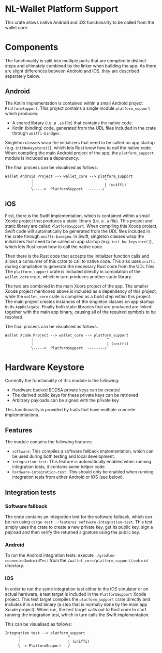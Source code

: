 NL-Wallet Platform Support
==========================

This crate allows native Android and iOS functionality to be called from the wallet core.

# Components

The functionality is split into multiple parts that are compiled in distinct steps and ultimately combined by the linker when building the app.
As there are slight differences between Android and iOS, they are described separately below.

## Android

The Kotlin implementation is contained within a small Android project `PlatformSupport`. This project contains a single module `platform_support` which produces:
* A shared library (i.e. a `.so` file) that contains the native code.
* Kotlin (binding) code, generated from the UDL files included in the crate through `uniffi-bindgen`.

Singleton classes wrap the initializers that need to be called on app startup (e.g. `initHwKeystore()`), which lets Rust know how to call the native code.
When compiling the main Android project of the app, the `platform_support` module is included as a dependency.

The final process can be visualised as follows:

```
Wallet Android Project --> wallet_core --> platform_support
            |                                 ^
            |                                 | (uniffi)
            \----->  PlatformSupport  -------/
```

## iOS

First, there is the Swift implementation, which is contained within a small Xcode project that produces a static library (i.e. a `.a` file).
This project and static library are called `PlatformSupport`.
When compiling this Xcode project, Swift code will automatically be generated from the UDL files included in the crate through `uniffi-bindgen`.
In Swift, singleton classes wrap the initializers that need to be called on app startup (e.g. `init_hw_keystore()`), which lets Rust know how to call the native code.

Then there is the Rust code that accepts the initializer function calls and allows a consumer of this crate to call to native code.
This also uses `uniffi` during compilation to generate the necessary Rust code from the UDL files.
The `platform_support` crate is included directly in compilation of the `wallet_core` crate, which in turn produces another static library.

The two are combined in the main Xcore project of the app.
The smaller Xcode project mentioned above is included as a dependency of this project, while the `wallet_core` crate is compiled as a build step within this project.
The main project creates instances of the singleton classes on app startup in its `AppDelegate`.
Finally both static libraries that are produced are linked together with the main app binary, causing all of the required symbols to be resolved.

The final process can be visualised as follows:

```
Wallet Xcode Project --> wallet_core --> platform_support
            |                                  ^
            |                                  | (uniffi)
            \----->  PlatformSupport  --------/
```

# Hardware Keystore

Currently the functionality of this module is the following:

* Hardware backed ECDSA private keys can be created
* The derived public keys for these private keys can be retrieved
* Arbitrary payloads can be signed with the private key

This functionality is provided by traits that have multiple concrete implementations.

## Features

The module contains the following features:

* `software`: This compiles a software fallback implementation, which can be used during both testing and local development.
* `integration-test`: This feature is automatically enabled when running integration tests, it contains some helper code.
* `hardware-integration-test`: This should only be enabled when running integration tests from either Android or iOS (see below).

## Integration tests

### Software fallback

The crate contains an integration test for the software fallback, which can be run using `cargo test --features software-integration-test`.
This test simply uses the crate to create a new private key, get its public key, sign a payload and then verify the returned signature using the public key.

### Android

To run the Android integration tests: execute `./gradlew connectedAndroidTest` from the `/wallet_core/platform_support/android` directory.

### iOS

In order to run the same integration test either in the iOS simulator or on actual hardware, a test target is included in the `PlatformSupport` Xcode project.
This test target compiles the `platform_support` crate directly and includes it in a test binary (a step that is normally done by the main app Xcode project).
When run, the test target calls out to Rust code to start running the integration test, which in turn calls the Swift implementation.

This can be visualised as follows:

```
Integration test --> platform_support
      |                      ^
      |                      | (uniffi)
      \--> PlatformSupport --/
```
